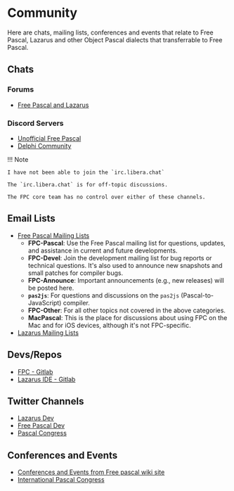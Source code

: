 # Community

Here are chats, mailing lists, conferences and events that relate to Free Pascal, Lazarus and other Object Pascal dialects that transferrable to Free Pascal.

## Chats

### Forums

- [Free Pascal and Lazarus](https://forum.lazarus.freepascal.org/index.php)

### Discord Servers

- [Unofficial Free Pascal](https://discord.com/invite/GPFyAc2UJ2)
- [Delphi Community](https://delphi-community.com)

!!! Note

    I have not been able to join the `irc.libera.chat`

    The `irc.libera.chat` is for off-topic discussions.

    The FPC core team has no control over either of these channels.

## Email Lists

- [Free Pascal Mailing Lists](https://lists.freepascal.org/mailman/listinfo)
    - **FPC-Pascal**: Use the Free Pascal mailing list for questions, updates, and assistance in current and future developments.
    - **FPC-Devel**: Join the development mailing list for bug reports or technical questions. It's also used to announce new snapshots and small patches for compiler bugs.
    - **FPC-Announce**: Important announcements (e.g., new releases) will be posted here.
    - **`pas2js`**: For questions and discussions on the `pas2js` (Pascal-to-JavaScript) compiler.
    - **FPC-Other**: For all other topics not covered in the above categories.
    - **MacPascal**: This is the place for discussions about using FPC on the Mac and for iOS devices, although it's not FPC-specific.
- [Lazarus Mailing Lists](https://lists.lazarus-ide.org/listinfo)

## Devs/Repos

- [FPC - Gitlab](https://gitlab.com/freepascal.org/fpc)
- [Lazarus IDE - Gitlab](https://gitlab.com/freepascal.org/lazarus)


## Twitter Channels

- [Lazarus Dev](https://twitter.com/LazarusDev)
- [Free Pascal Dev](https://twitter.com/freepascaldev)
- [Pascal Congress](https://twitter.com/Pascal_Congress)

## Conferences and Events

- [Conferences and Events from Free pascal wiki site](https://wiki.lazarus.freepascal.org/Conferences_and_Events)
- [International Pascal Congress](https://www.pascalcongress.com)